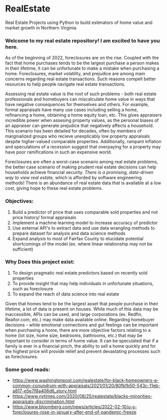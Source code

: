# RealEstate
Real Estate Projects using Python to build estimators of home value and market growth in Northern Virginia. 

 ### Welcome to my real estate repository! I am excited to have you here. 

 As of the beginning of 2022, foreclosures are on the rise. Coupled with the fact that home purchases tends to be the largest purchase a person makes in their lifetime, it can be unfortunate to make a mistake when purchasing a home. Foreclosures, market volatility, and prejudice are among main concerns regarding real estate transactions. Such reasons compell better resources to help people navigate real estate transactions.
 
 Assessing real estate value is the root of such problems - both real estate professionals and homebuyers can miscalculate home value in ways that have negative consequences for themselves and others. For example, formal appraisals have many use cases including selling a home, refinancing a home, obtaining a home equity loan, etc. This gives appraisers incredible power when assesing property values, as the personal biases of an appraiser can generate prejudice that negatively affects a household. This scenario has been detailed for decades, often by members of marginalized groups who recieve unexplicably low property appraisals despite higher-valued comparable properties. Additionally, rampant inflation and speculations of a recession suggest that overpaying for a property may have poor ramifications in such an expensive world.
 
 Foreclosures are often a worst-case scenario among real estate problems, the better case scenario of making prudent real estate decisions can help households achieve financial security. *There is a promising, data-driven way to view real estate,* which is afforded by software engineering methods! There is an abundance of real estate data that is available at a low cost, giving hope to these real estate problems.
 
 ### Objectives:
 1. Build a predictor of price that uses comparable sold properties and not price history/ formal appraisals
 2. Implement a machine learning model to increase accuracy of predictor
 3. Use external API's to extract data and use data wrangling methods to prepare dataset for analysis and data science methods
 4. Expand analysis to most of Fairfax County to elucidate potential shortcomings of the model (ex. where linear relationship may not be sufficient)

 ### Why Does this project exist: 
 1. To design pragmatic real estate predictors based on recently sold properties
 2. To provide insight that may help individuals in unfortunate situations, such as foreclosure
 3. To expand the reach of data science into real estate

 Given that homes tend to be the largest asset that people purchase in their lifetime, a lot of data is present on houses. While much of this data may be inaccessible, APIs can be used, and large corporations (ex. Redfin, Realtor.com, etc.) may make data available online. Regarding homebuyer decisions - while emotional connections and gut feelings can be important when purchasing a home, there are more objective factors relating to a home (lot size, home size, bedrooms, bathrooms, etc.) that may be important to consider in terms of home value. It can be speculated that if a family is ever in a financial pinch, the ability to sell a home quickly and for the highest price will provide relief and prevent devastating processes such as foreclosures.

 ### Some good reads: 
   - https://www.washingtonpost.com/realestate/for-black-homeowners-a-common-conundrum-with-appraisals/2021/01/20/80fbfb50-543c-11eb-a817-e5e7f8a406d6_story.html
   - https://www.nytimes.com/2020/08/25/realestate/blacks-minorities-appraisals-discrimination.html
   - https://www.bloomberg.com/news/articles/2022-02-10/u-s-foreclosures-rose-in-january-after-end-of-pandemic-freeze
